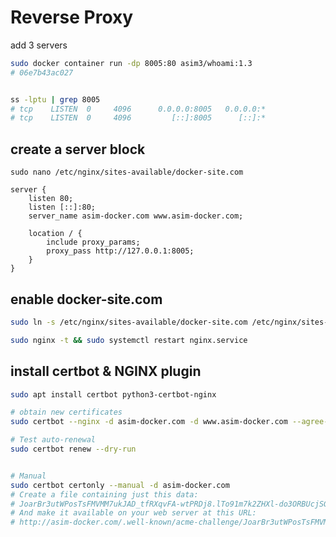 # Reverse Proxy
add 3 servers
```bash
sudo docker container run -dp 8005:80 asim3/whoami:1.3
# 06e7b43ac027


ss -lptu | grep 8005
# tcp    LISTEN  0     4096      0.0.0.0:8005   0.0.0.0:* 
# tcp    LISTEN  0     4096         [::]:8005      [::]:* 
```


## create a server block
`sudo nano /etc/nginx/sites-available/docker-site.com`
```nginx
server {
    listen 80;
    listen [::]:80;
    server_name asim-docker.com www.asim-docker.com;

    location / {
        include proxy_params;
        proxy_pass http://127.0.0.1:8005;
    }
}
```


## enable docker-site.com
```bash
sudo ln -s /etc/nginx/sites-available/docker-site.com /etc/nginx/sites-enabled/docker-site.com

sudo nginx -t && sudo systemctl restart nginx.service
```


## install certbot & NGINX plugin
```bash
sudo apt install certbot python3-certbot-nginx

# obtain new certificates
sudo certbot --nginx -d asim-docker.com -d www.asim-docker.com --agree-tos

# Test auto-renewal
sudo certbot renew --dry-run


# Manual
sudo certbot certonly --manual -d asim-docker.com
# Create a file containing just this data:
# JoarBr3utWPosTsFMVMM7ukJAD_tfRXqvFA-wtPRDj8.lTo91m7k2ZHXl-do3ORBUcjSGmi1G06MpEfDCaH6peQ
# And make it available on your web server at this URL:
# http://asim-docker.com/.well-known/acme-challenge/JoarBr3utWPosTsFMVMM7ukJAD_tfRXqvFA-wtPRDj8
```
